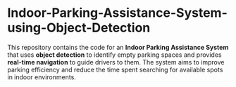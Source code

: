 # Indoor-Parking-Assistance-System-using-Object-Detection
This repository contains the code for an **Indoor Parking Assistance System** that uses **object detection** to identify empty parking spaces and provides **real-time navigation** to guide drivers to them. The system aims to improve parking efficiency and reduce the time spent searching for available spots in indoor environments.
